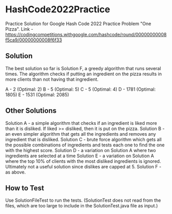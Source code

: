 # HashCode2022Practice

Practice Solution for Google Hash Code 2022 Practice Problem "One Pizza".
Link - https://codingcompetitions.withgoogle.com/hashcode/round/00000000008f5ca9/00000000008f6f33

## Solution
The best solution so far is Solution F, a greedy algorithm that runs several times. The algorithm checks if putting an ingredient on the pizza results in more clients than not having that ingredient. 

A - 2 (Optimal: 2)
B - 5 (Optimal: 5)
C - 5 (Optimal: 4)
D - 1781 (Optimal: 1805)
E - 1531 (Optimal: 2085)

## Other Solutions
Solution A - a simple algorithm that checks if an ingredient is liked more than it is disliked. If liked >= disliked, then it is put on the pizza.
Solution B - an even simpler algorithm that gets all the ingredients and removes any ingredient that is disliked.
Solution C - brute force algorithm which gets all the possible combinations of ingredients and tests each one to find the one with the highest score.
Solution D - a variation on Solution A where two ingredients are selected at a time
Solution E - a variation on Solution A where the top 10% of clients with the most disliked ingredients is ignored. Ultimately not a useful solution since dislikes are capped at 5.
Solution F - as above.

## How to Test
Use SolutionFileTest to run the tests. (SolutionTest does not read from the files, which are too large to include in the SolutionTest.java file as input.)
